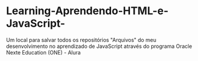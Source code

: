 # Learning-Aprendendo-HTML-e-JavaScript-
Um local para salvar todos os repositórios "Arquivos" do meu desenvolvimento no aprendizado de JavaScript através do programa Oracle Nexte Education (ONE) - Alura
